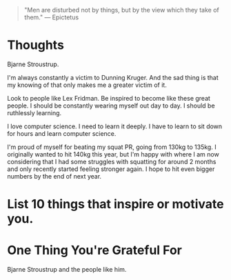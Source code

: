 
> \"Men are disturbed not by things, but by the view which they take of them.\" — Epictetus

# Thoughts
Bjarne Stroustrup. 

I'm always constantly a victim to Dunning Kruger. And the sad thing is that my knowing of that only makes me a greater victim of it.

Look to people like Lex Fridman. Be inspired to become like these great people. I should be constantly wearing myself out day to day. I should be ruthlessly learning.

I love computer science. I need to learn it deeply.
I have to learn to sit down for hours and learn computer science.

I'm proud of myself for beating my squat PR, going from 130kg to 135kg. I originally wanted to hit 140kg this year, but I'm happy with where I am now considering that I had some struggles with squatting for around 2 months and only recently started feeling stronger again. I hope to hit even bigger numbers by the end of next year.

# List 10 things that inspire or motivate you.

# One Thing You're Grateful For
Bjarne Stroustrup and the people like him.
